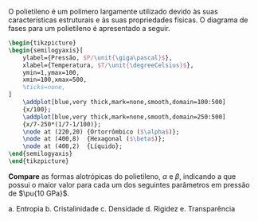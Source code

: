 O polietileno é um polímero largamente utilizado devido às suas características estruturais e às suas propriedades físicas. O diagrama de fases para um polietileno é apresentado a seguir.

```latex
\begin{tikzpicture}
\begin{semilogyaxis}[
    ylabel={Pressão, $P/\unit{\giga\pascal}$},
    xlabel={Temperatura, $T/\unit{\degreeCelsius}$},
    ymin=1,ymax=100,
    xmin=100,xmax=500,
    %ticks=none,
]
    \addplot[blue,very thick,mark=none,smooth,domain=100:500]
    {x/100};
    \addplot[blue,very thick,mark=none,smooth,domain=250:500]
    {x/7-250*(1/7-1/100)};
    \node at (220,20) {Ortorrômbico ($\alpha$)};
    \node at (400,8)  {Hexagonal ($\beta$)};
    \node at (400,2)  {Líquido};
\end{semilogyaxis}
\end{tikzpicture}
```
 
**Compare** as formas alotrópicas do polietileno, $\alpha$ e $\beta$, indicando a que possui o maior valor para cada um dos seguintes parâmetros em pressão de $\pu{10 GPa}$.

a. Entropia 
b. Cristalinidade 
c. Densidade
d. Rigidez 
e. Transparência
